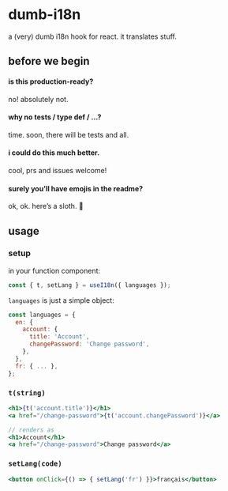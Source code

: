 # dumb-i18n

a (very) dumb i18n hook for react. it translates stuff.

## before we begin

#### is this production-ready?

no! absolutely not.

#### why no tests / type def / …?

time. soon, there will be tests and all.

#### i could do this much better.

cool, prs and issues welcome!

#### surely you’ll have emojis in the readme?

ok, ok. here’s a sloth. 🦥

## usage

### setup
in your function component:
```js
const { t, setLang } = useI18n({ languages });
```

`languages` is just a simple object:
```js
const languages = {
  en: {
    account: {
      title: 'Account',
      changePassword: 'Change password',
    },
  },
  fr: { ... },
};
```

### `t(string)`

```jsx
<h1>{t('account.title')}</h1>
<a href="/change-password">{t('account.changePassword')}</a>

// renders as
<h1>Account</h1>
<a href="/change-password">Change password</a>
```

### `setLang(code)`

```jsx
<button onClick={() => { setLang('fr') }}>français</button>
```
